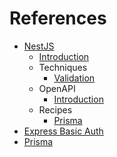 # References

- [NestJS](https://nestjs.com)
  - [Introduction](https://docs.nestjs.com)
  - Techniques
    - [Validation](https://docs.nestjs.com/techniques/validation)
  - OpenAPI
    - [Introduction](https://docs.nestjs.com/openapi/introduction)
  - Recipes
    - [Prisma](https://docs.nestjs.com/recipes/prisma)
- [Express Basic Auth](https://github.com/LionC/express-basic-auth)
- [Prisma](https://www.prisma.io)
